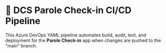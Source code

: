 # 🚀 DCS Parole Check-in CI/CD Pipeline

This Azure DevOps YAML pipeline automates build, audit, test, and deployment for the **Parole Check-in** app when changes are pushed to the "main" branch.


